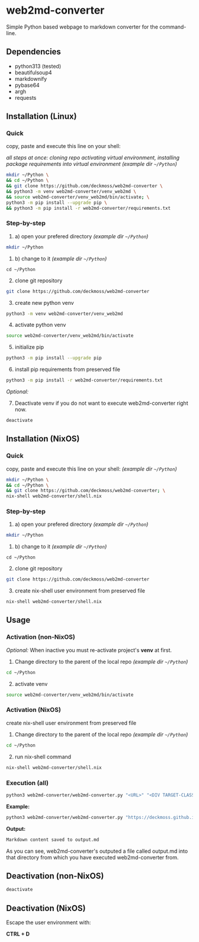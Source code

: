 # web2md-converter

Simple Python based webpage to markdown converter for the command-line.

##  Dependencies

- python313 (tested)
- beautifulsoup4
- markdownify
- pybase64
- argh
- requests

## Installation (Linux)

### Quick

copy, paste and execute this line on your shell:

_all steps at once: cloning repo activating virtual environment, installing package requirements into virtual environment_
_(example dir `~/Python`)_
```sh
mkdir ~/Python \
&& cd ~/Python \
&& git clone https://github.com/deckmoss/web2md-converter \
&& python3 -m venv web2md-converter/venv_web2md \
&& source web2md-converter/venv_web2md/bin/activate; \
python3 -m pip install --upgrade pip \
&& python3 -m pip install -r web2md-converter/requirements.txt
```

### Step-by-step

1. a) open your prefered directory
_(example dir `~/Python`)_
```sh
mkdir ~/Python
```

1. b) change to it
_(example dir `~/Python`)_
```
cd ~/Python
```

2. clone git repository

```sh
git clone https://github.com/deckmoss/web2md-converter
```

3. create new python venv

```sh
python3 -m venv web2md-converter/venv_web2md
```

4. activate python venv

```sh
source web2md-converter/venv_web2md/bin/activate
```

5. initialize pip

```sh
python3 -m pip install --upgrade pip
```

6. install pip requirements from preserved file

```sh
python3 -m pip install -r web2md-converter/requirements.txt
```

_Optional:_

7. Deactivate venv if you do not want to execute web2md-converter right now.

```sh
deactivate
```

## Installation (NixOS)

### Quick

copy, paste and execute this line on your shell:
_(example dir `~/Python`)_
```sh
mkdir ~/Python \
&& cd ~/Python \
&& git clone https://github.com/deckmoss/web2md-converter; \
nix-shell web2md-converter/shell.nix
```

### Step-by-step

1. a) open your prefered directory
_(example dir `~/Python`)_
```sh
mkdir ~/Python
```

1. b) change to it
_(example dir `~/Python`)_
```
cd ~/Python
```

2. clone git repository

```sh
git clone https://github.com/deckmoss/web2md-converter
```

3. create nix-shell user environment from preserved file
 
```sh
nix-shell web2md-converter/shell.nix
```

## Usage

### Activation (non-NixOS)
_Optional:_ When inactive you must re-activate project's **venv** at first.

1. Change directory to the parent of the local repo
_(example dir `~/Python`)_
```sh
cd ~/Python
```
2. activate venv
```sh
source web2md-converter/venv_web2md/bin/activate 
```

### Activation (NixOS)

create nix-shell user environment from preserved file

1. Change directory to the parent of the local repo
_(example dir `~/Python`)_
```sh
cd ~/Python
```

2. run nix-shell command
```sh
nix-shell web2md-converter/shell.nix
```

### Execution (all)
```sh
python3 web2md-converter/web2md-converter.py "<URL>" "<DIV TARGET-CLASS>"
```

**Example:**
```sh
python3 web2md-converter/web2md-converter.py "https://deckmoss.github.io/diy/unleash_ram/" "inner-post content"
```

**Output:**
```txt
Markdown content saved to output.md
```

As you can see, web2md-converter's outputed a file called output.md into that directory from which you have executed web2md-converter from.

## Deactivation (non-NixOS)

```sh
deactivate
```

## Deactivation (NixOS)

Escape the user environment with:

**CTRL + D**

